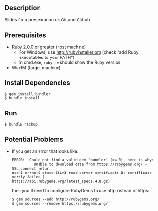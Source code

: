 ## Description
Slides for a presentation on Git and Github

## Prerequisites
- Ruby 2.0.0 or greater (host machine)
  - For Windows, use http://rubyinstaller.org (check "add Ruby executables to your PATH")
  - In cmd.exe, `ruby -v` should show the Ruby version
- WinRM (target machine)

## Install Dependencies
```
$ gem install bundler
$ bundle install
```

## Run
```
$ bundle rackup
```

## Potential Problems
- If you get an error that looks like:

  ```
  ERROR:  Could not find a valid gem 'bundler' (>= 0), here is why:
            Unable to download data from https://rubygems.org/ - SSL_connect retur
  ned=1 errno=0 state=SSLv3 read server certificate B: certificate verify failed (
  https://api.rubygems.org/latest_specs.4.8.gz)
  ```

  then you'll need to configure RubyGems to use http instead of https:

  ```
  $ gem sources --add http://rubygems.org/
  $ gem sources --remove https://rubygems.org/
  ```
